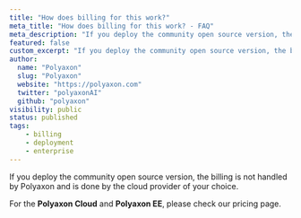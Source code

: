 ```yaml
---
title: "How does billing for this work?"
meta_title: "How does billing for this work? - FAQ"
meta_description: "If you deploy the community open source version, the billing is not handled by Polyaxon and is done by the cloud provider of your choice."
featured: false
custom_excerpt: "If you deploy the community open source version, the billing is not handled by Polyaxon and is done by the cloud provider of your choice."
author:
  name: "Polyaxon"
  slug: "Polyaxon"
  website: "https://polyaxon.com"
  twitter: "polyaxonAI"
  github: "polyaxon"
visibility: public
status: published
tags:
    - billing
    - deployment
    - enterprise
---
```


If you deploy the community open source version, 
the billing is not handled by Polyaxon and is done by the cloud provider of your choice.

For the **Polyaxon Cloud** and **Polyaxon EE**, please check our pricing page. 
